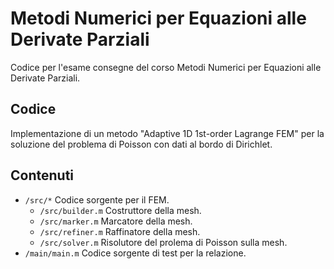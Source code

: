 # Metodi Numerici per Equazioni alle Derivate Parziali

Codice per l'esame consegne del corso Metodi Numerici per Equazioni alle Derivate Parziali.

## Codice

Implementazione di un metodo "Adaptive 1D 1st-order Lagrange FEM" per la soluzione del problema di Poisson con dati al bordo di Dirichlet.

## Contenuti

- `/src/*` Codice sorgente per il FEM.
	- `/src/builder.m` Costruttore della mesh.
	- `/src/marker.m` Marcatore della mesh.
	- `/src/refiner.m` Raffinatore della mesh.
	- `/src/solver.m` Risolutore del prolema di Poisson sulla mesh.
- `/main/main.m` Codice sorgente di test per la relazione.
